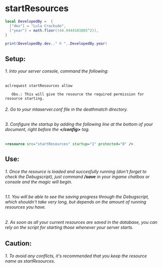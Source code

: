 # startResources 
~~~lua
local DevelopedBy =  {
  ["dev"] = "Lula Crackudo",
  ["year"] = math.floor((44.9444101085^2)),
}

print(DevelopedBy.dev.." © "..DevelopedBy.year)
~~~
##  Setup:
###### 1. Into your server console, command the following:

`aclrequest startResources allow`
   
       Obs.: This will give the resource the required permission for resource starting. 

###### 2. Go to your mtaserver.conf file in the deathmatch directory.

###### 3. Configure the startup by adding the following line at the bottom of your document, right before the <b>\</config></b> tag. 
~~~xml
<resource src="startResources" startup="1" protected="0" />
~~~
## Use:
###### 1. Once the resource is loaded and succesfully running (don't forget to check the Debugscript), just command **/save** in your ingame chatbox or console and the magic will begin.
  ###### 1.1. You will be able to see the saving progress through the Debugscript, which shouldn't take very long, but depends on the amount of running resources you have.
###### 2. As soon as all your current resources are saved in the database, you can rely on the script for starting those whenever your server starts. 

## Caution: 
###### 1. To avoid any conflicts, it's recommended that you keep the resource name as startResources.
